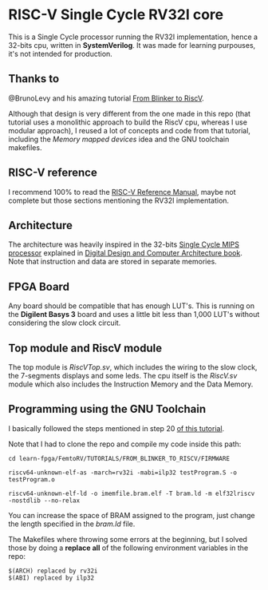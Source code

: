 # RISC-V Single Cycle RV32I core

This is a Single Cycle processor running the RV32I implementation, hence a 32-bits cpu, written in __SystemVerilog__. It was made for learning purpouses, it's not intended for production.

## Thanks to

@BrunoLevy and his amazing tutorial [From Blinker to RiscV](https://github.com/BrunoLevy/learn-fpga/blob/master/FemtoRV/TUTORIALS/FROM_BLINKER_TO_RISCV/README.md).

Although that design is very different from the one made in this repo (that tutorial uses a monolithic approach to build the RiscV cpu, whereas I use modular approach), I reused a lot of concepts and code from that tutorial, including the _Memory mapped devices_ idea and the GNU toolchain makefiles.

## RISC-V reference

I recommend 100% to read the [RISC-V Reference Manual](https://github.com/riscv/riscv-isa-manual/releases/download/Ratified-IMAFDQC/riscv-spec-20191213.pdf), maybe not complete but those sections mentioning the RV32I implementation.

## Architecture

The architecture was heavily inspired in the 32-bits [Single Cycle MIPS processor](https://media.cheggcdn.com/media/b82/b820d7ac-b4c9-4dd7-af10-e3b3fbe250ff/phpPVaajI) explained in [Digital Design and Computer Architecture book](https://www.amazon.com/Digital-Design-Computer-Architecture-Harris/dp/0123944244/ref=pd_lpo_1?pd_rd_w=SEXjq&content-id=amzn1.sym.116f529c-aa4d-4763-b2b6-4d614ec7dc00&pf_rd_p=116f529c-aa4d-4763-b2b6-4d614ec7dc00&pf_rd_r=82ZAPW9VP21TKQM08AAT&pd_rd_wg=9EFiQ&pd_rd_r=75b9df90-d341-4fb2-b6dd-8ef3d3fa4219&pd_rd_i=0123944244&psc=1). Note that instruction and data are stored in separate memories.

## FPGA Board

Any board should be compatible that has enough LUT's.
This is running on the __Digilent Basys 3__ board and uses
a little bit less than 1,000 LUT's without considering the slow clock circuit.

## Top module and RiscV module

The top module is _RiscVTop.sv_, which includes the wiring to the slow clock, the 7-segments displays and some leds. The cpu itself is the _RiscV.sv_ module which also includes the Instruction Memory and the Data Memory.

## Programming using the GNU Toolchain

I basically followed the steps mentioned in step 20 [of this tutorial](https://github.com/BrunoLevy/learn-fpga/blob/master/FemtoRV/TUTORIALS/FROM_BLINKER_TO_RISCV/README.md).

Note that I had to clone the repo and compile my code inside this path: 

    cd learn-fpga/FemtoRV/TUTORIALS/FROM_BLINKER_TO_RISCV/FIRMWARE
    
    riscv64-unknown-elf-as -march=rv32i -mabi=ilp32 testProgram.S -o testProgram.o

    riscv64-unknown-elf-ld -o imemfile.bram.elf -T bram.ld -m elf32lriscv -nostdlib --no-relax

You can increase the space of BRAM assigned to the program, just change the length specified in the _bram.ld_ file.

The Makefiles where throwing some errors at the beginning, but I solved those by doing a __replace all__ of the following environment variables in the repo:

    $(ARCH) replaced by rv32i
    $(ABI) replaced by ilp32